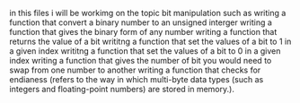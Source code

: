 in this files i will be workimg on the topic bit manipulation
such as
writing a function that convert a binary number to an unsigned interger
writing a function that gives the binary form of any number
writing a function that returns the value of a bit
writitng a function that set the values of a bit to 1 in a given index
writitng a function that set the values of a bit to 0 in a given index
writing a function that gives the number of bit you would need to swap from one number to another
writing a function that checks for endianess (refers to the way in which multi-byte data types (such as integers and floating-point numbers) are stored in memory.).
